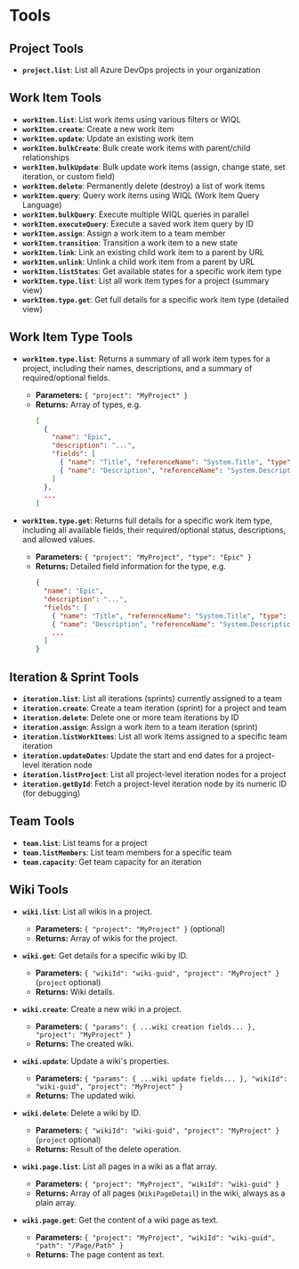 # Tools

## Project Tools

- **`project.list`**: List all Azure DevOps projects in your organization

## Work Item Tools

- **`workItem.list`**: List work items using various filters or WIQL
- **`workItem.create`**: Create a new work item
- **`workItem.update`**: Update an existing work item
- **`workItem.bulkCreate`**: Bulk create work items with parent/child relationships
- **`workItem.bulkUpdate`**: Bulk update work items (assign, change state, set iteration, or custom field)
- **`workItem.delete`**: Permanently delete (destroy) a list of work items
- **`workItem.query`**: Query work items using WIQL (Work Item Query Language)
- **`workItem.bulkQuery`**: Execute multiple WIQL queries in parallel
- **`workItem.executeQuery`**: Execute a saved work item query by ID
- **`workItem.assign`**: Assign a work item to a team member
- **`workItem.transition`**: Transition a work item to a new state
- **`workItem.link`**: Link an existing child work item to a parent by URL
- **`workItem.unlink`**: Unlink a child work item from a parent by URL
- **`workItem.listStates`**: Get available states for a specific work item type
- **`workItem.type.list`**: List all work item types for a project (summary view)
- **`workItem.type.get`**: Get full details for a specific work item type (detailed view)

## Work Item Type Tools

- **`workItem.type.list`**: Returns a summary of all work item types for a project, including their names, descriptions, and a summary of required/optional fields.

  - **Parameters:** `{ "project": "MyProject" }`
  - **Returns:** Array of types, e.g.
    ```json
    [
      {
        "name": "Epic",
        "description": "...",
        "fields": [
          { "name": "Title", "referenceName": "System.Title", "type": "string", "required": true },
          { "name": "Description", "referenceName": "System.Description", "type": "string", "required": false }
        ]
      },
      ...
    ]
    ```

- **`workItem.type.get`**: Returns full details for a specific work item type, including all available fields, their required/optional status, descriptions, and allowed values.
  - **Parameters:** `{ "project": "MyProject", "type": "Epic" }`
  - **Returns:** Detailed field information for the type, e.g.
    ```json
    {
      "name": "Epic",
      "description": "...",
      "fields": [
        { "name": "Title", "referenceName": "System.Title", "type": "string", "required": true, "description": "..." },
        { "name": "Description", "referenceName": "System.Description", "type": "string", "required": false, "description": "..." },
        ...
      ]
    }
    ```

## Iteration & Sprint Tools

- **`iteration.list`**: List all iterations (sprints) currently assigned to a team
- **`iteration.create`**: Create a team iteration (sprint) for a project and team
- **`iteration.delete`**: Delete one or more team iterations by ID
- **`iteration.assign`**: Assign a work item to a team iteration (sprint)
- **`iteration.listWorkItems`**: List all work items assigned to a specific team iteration
- **`iteration.updateDates`**: Update the start and end dates for a project-level iteration node
- **`iteration.listProject`**: List all project-level iteration nodes for a project
- **`iteration.getById`**: Fetch a project-level iteration node by its numeric ID (for debugging)

## Team Tools

- **`team.list`**: List teams for a project
- **`team.listMembers`**: List team members for a specific team
- **`team.capacity`**: Get team capacity for an iteration

## Wiki Tools

- **`wiki.list`**: List all wikis in a project.

  - **Parameters:** `{ "project": "MyProject" }` (optional)
  - **Returns:** Array of wikis for the project.

- **`wiki.get`**: Get details for a specific wiki by ID.

  - **Parameters:** `{ "wikiId": "wiki-guid", "project": "MyProject" }` (`project` optional)
  - **Returns:** Wiki details.

- **`wiki.create`**: Create a new wiki in a project.

  - **Parameters:** `{ "params": { ...wiki creation fields... }, "project": "MyProject" }`
  - **Returns:** The created wiki.

- **`wiki.update`**: Update a wiki's properties.

  - **Parameters:** `{ "params": { ...wiki update fields... }, "wikiId": "wiki-guid", "project": "MyProject" }`
  - **Returns:** The updated wiki.

- **`wiki.delete`**: Delete a wiki by ID.

  - **Parameters:** `{ "wikiId": "wiki-guid", "project": "MyProject" }` (`project` optional)
  - **Returns:** Result of the delete operation.

- **`wiki.page.list`**: List all pages in a wiki as a flat array.

  - **Parameters:** `{ "project": "MyProject", "wikiId": "wiki-guid" }`
  - **Returns:** Array of all pages (`WikiPageDetail`) in the wiki, always as a plain array.

- **`wiki.page.get`**: Get the content of a wiki page as text.
  - **Parameters:** `{ "project": "MyProject", "wikiId": "wiki-guid", "path": "/Page/Path" }`
  - **Returns:** The page content as text.
